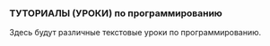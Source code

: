 ### ТУТОРИАЛЫ (УРОКИ) по программированию

Здесь будут различные текстовые уроки
по программированию.
